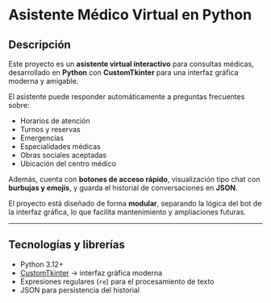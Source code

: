 # Asistente Médico Virtual en Python

## Descripción
Este proyecto es un **asistente virtual interactivo** para consultas médicas, desarrollado en **Python** con **CustomTkinter** para una interfaz gráfica moderna y amigable.  

El asistente puede responder automáticamente a preguntas frecuentes sobre:  
- Horarios de atención  
- Turnos y reservas  
- Emergencias  
- Especialidades médicas  
- Obras sociales aceptadas  
- Ubicación del centro médico  

Además, cuenta con **botones de acceso rápido**, visualización tipo chat con **burbujas y emojis**, y guarda el historial de conversaciones en **JSON**.  

El proyecto está diseñado de forma **modular**, separando la lógica del bot de la interfaz gráfica, lo que facilita mantenimiento y ampliaciones futuras.

---

## Tecnologías y librerías
- Python 3.12+  
- [CustomTkinter](https://github.com/TomSchimansky/CustomTkinter) → interfaz gráfica moderna  
- Expresiones regulares (`re`) para el procesamiento de texto  
- JSON para persistencia del historial  
